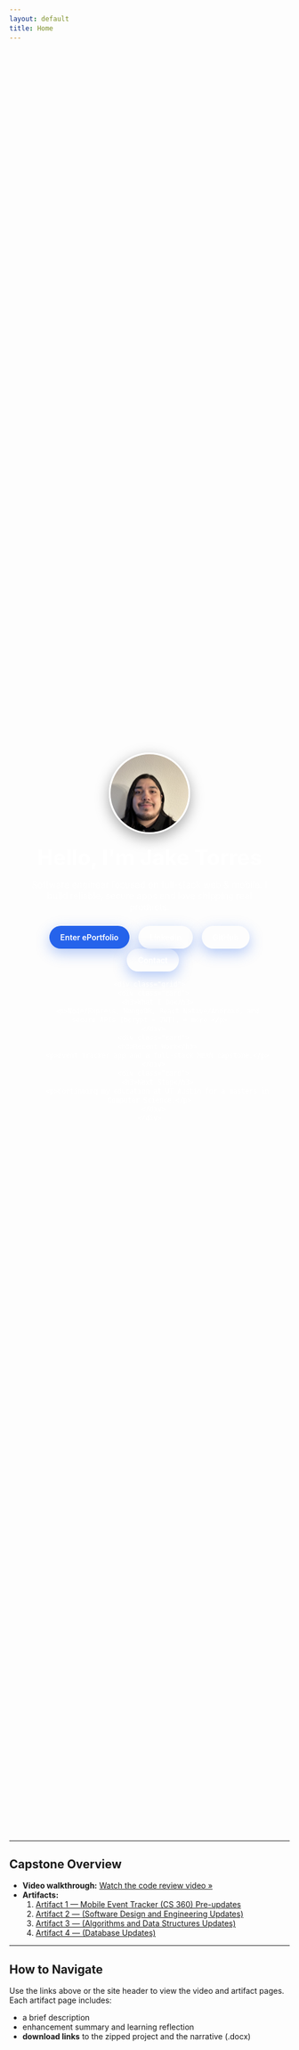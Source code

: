 ```yaml
---
layout: default
title: Home
---
```


<style>
.hero {
  position: relative;
  min-height: 80vh;
  display: grid;
  place-items: center;
  text-align: center;
  color: #fff;
  overflow: hidden;
  border-radius: 12px;
}
.hero::before {
  content: "";
  position: absolute; inset: 0;
  background: url('/assets/img/background.jpg') center/cover no-repeat;
  filter: brightness(0.45);
}
.hero-inner {
  position: relative;
  padding: 2rem;
  max-width: 880px;
}
.hero h1 {
  font-size: clamp(2rem, 4vw, 3.25rem);
  margin: 0 0 0.5rem 0;
}
.hero p.lede {
  font-size: clamp(1rem, 1.6vw, 1.25rem);
  opacity: 0.95;
  margin-bottom: 1.5rem;
}
.profile {
  width: 140px; height: 140px;
  border-radius: 50%;
  object-fit: cover;
  border: 3px solid rgba(255,255,255,0.85);
  box-shadow: 0 8px 24px rgba(0,0,0,0.35);
  margin-bottom: 1rem;
}
.cta {
  display: inline-block;
  padding: 0.75rem 1.25rem;
  border-radius: 999px;
  text-decoration: none;
  font-weight: 600;
  background: #2563eb;
  color: #fff !important;
  box-shadow: 0 8px 24px rgba(37,99,235,0.35);
}
.cta.secondary { background: rgba(255,255,255,0.15); margin-left: 0.75rem; }
.grid {
  display: grid; gap: 1rem; margin-top: 2rem;
  grid-template-columns: repeat(auto-fit, minmax(220px, 1fr));
}
.card {
  background: #0f172a; color: #e2e8f0;
  border-radius: 12px; padding: 1rem; text-align: left;
  border: 1px solid rgba(255,255,255,0.08);
}
.card h3{ margin:.25rem 0 .5rem }
</style>

<div class="hero">
  <div class="hero-inner">
    <img class="profile" src="/assets/img/profile_pict.jpeg" alt="Jake Torres headshot" />
    <h1>Hello, I'm Jake Torres</h1>
    <p class="lede">
      Software engineer focused on full-stack web & mobile.  
      I build reliable, secure apps and love shipping real products.
    </p>
    <p>
      <a class="cta" href="/portfolio/">Enter ePortfolio</a>
      <a class="cta secondary" href="https://www.linkedin.com/in/jake-a-torres">LinkedIn</a>
      <a class="cta secondary" href="https://github.com/tjake459">GitHub</a>
      <a class="cta secondary" href="mailto:tjake459@gmail.com">Contact</a>
    </p>

    <div class="grid">
      <div class="card">
        <h3>What I Do</h3>
        <p>Node/Express, MongoDB, React Native/Android, and secure APIs (bcrypt + JWT). + more </p>
      </div>
      <div class="card">
        <h3>Recent Work</h3>
        <p>Event Tracker app and a full-stack MERN capstone.</p>
      </div>
      <div class="card">
        <h3>Next Step</h3>
        <p>Continuing my education at UT Austin for a masters in Computer Science.</p>
      </div>
    </div>
  </div>
</div>

---

## Capstone Overview
- **Video walkthrough:** [Watch the code review video »](/video)
- **Artifacts:**
  1. [Artifact 1 — Mobile Event Tracker (CS 360) Pre-updates](/artifacts/artifact-1)
  2. [Artifact 2 — (Software Design and Engineering Updates)](/artifacts/artifact-2)
  3. [Artifact 3 — (Algorithms and Data Structures Updates)](/artifacts/artifact-3)
  4. [Artifact 4 — (Database Updates)](/artifacts/artifact-4)

---

## How to Navigate
Use the links above or the site header to view the video and artifact pages. Each artifact page includes:
- a brief description
- enhancement summary and learning reflection
- **download links** to the zipped project and the narrative (.docx)


